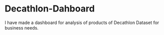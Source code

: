 # Decathlon-Dahboard
I have made a dashboard for analysis of products of Decathlon Dataset for business needs.
